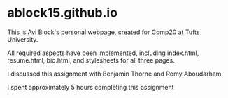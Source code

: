 # ablock15.github.io

This is Avi Block's personal webpage, created for Comp20 at Tufts University.

All required aspects have been implemented, including index.html, resume.html, bio.html, and stylesheets for all three pages.

I discussed this assignment with Benjamin Thorne and Romy Aboudarham

I spent approximately 5 hours completing this assignment
